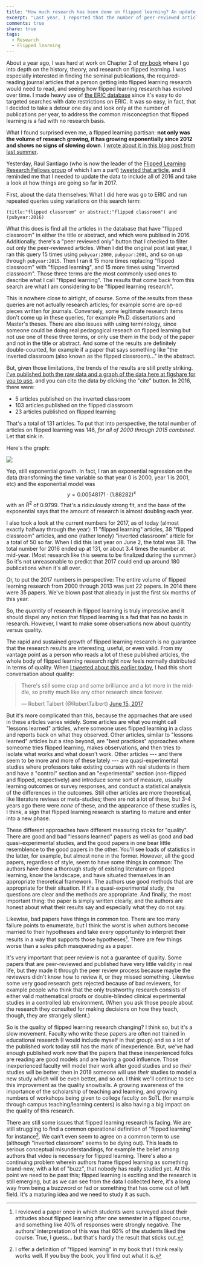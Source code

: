 ```yaml
---
title: "How much research has been done on flipped learning? An update for mid-2017"
excerpt: "Last year, I reported that the number of peer-reviewed articles on flipped learning was increasing exponentially. Here's an update on that, including data for 2016, and some thoughts on quality vs. quantity."
comments: true
share: true
tags:
  - Research
  - Flipped learning
---
```

<!-- <img src="{{ site.url }}{{ site.baseurl }}/assets/images/2017-05-22/ " alt="" class="full”> -->

<script src="https://cdnjs.cloudflare.com/ajax/libs/mathjax/2.7.0/MathJax.js?config=TeX-AMS-MML_HTMLorMML" type="text/javascript"></script>


About a year ago, I was hard at work on Chapter 2 of [my book](http://rtalbert.org/book) where I go into depth on the history, theory, and research on flipped learning. I was especially interested in finding the seminal publications, the required-reading journal articles that a person getting into flipped learning research would need to read, and seeing how flipped learning research has evolved over time. I made heavy use of [the ERIC database](http://eric.ed.gov) since it's easy to do targeted searches with date restrictions on ERIC. It was so easy, in fact, that I decided to take a detour one day and look only at the number of publications per year, to address the common misconception that flipped learning is a fad with no research basis. 

What I found surprised even me, a flipped learning partisan: __not only was the volume of research growing, it has growing exponentially since 2012 and shows no signs of slowing down__. I [wrote about it in this blog post from last summer](http://rtalbert.org/blog/2016/how-much-research). 

Yesterday, Raul Santiago (who is now the leader of the [Flipped Learning Research Fellows group](http://flglobal.org/flippedresearchlabs/) of which I am a part) [tweeted that article](https://twitter.com/santiagoraul/status/875237011447316480), and it reminded me that I needed to update the data to include all of 2016 and take a look at how things are going so far in 2017. 

First, about the data themselves: What I did here was go to ERIC and run repeated queries using variations on this search term: 

    (title:"flipped classroom" or abstract:"flipped classroom") and (pubyear:2016)

What this does is find all the articles in the database that have "flipped classroom" in either the title or abstract, and which were publised in 2016. Additionally, there's a "peer reviewed only" button that I checked to filter out only the peer-reviewed articles. When I did the original post last year, I ran this query 15 times using `pubyear:2000`, `pubyear:2001`, and so on up through `pubyear:2015`. Then I ran it 15 more times replacing "flipped classroom" with "flipped learning", and 15 more times using "inverted classroom". Those three terms are the most commonly used ones to describe what I call "flipped learning". The results that come back from this search are what I am considering to be "flipped learning research". 

This is nowhere close to airtight, of course. Some of the results from these queries are not actually research articles; for example some are op-ed pieces written for journals. Conversely, some legitimate research items don't come up in these queries, for example Ph.D. dissertations and Master's theses. There are also issues with using terminology, since someone could be doing real pedagogical reseach on flipped learning but not use one of these three terms, or only use them in the body of the paper and not in the title or abstract. And some of the results are definitely double-counted, for example if a paper that says something like "the inverted classroom (also known as the flipped classroom)..." in the abstract. 

But, given those limitations, the trends of the results are still pretty striking. [I've published both the raw data and a graph of the data here at figshare for you to use](https://figshare.com/articles/FLresearch-2016_csv/5110909), and you can cite the data by clicking the "cite" button. In 2016, there were: 

+ 5 articles published on the inverted classroom
+ 103 articles published on the flipped classroom
+ 23 articles published on flipped learning

That's a total of 131 articles. To put that into perspective, the total number of articles on flipped learning was 146, _for all of 2000 through 2015 combined._ Let that sink in. 

Here's the graph: 

<img src="{{ site.url }}{{ site.baseurl }}/assets/images/2017-06-15/FLresearch-2016.png">

Yep, still exponential growth. In fact, I ran an exponential regression on the data (transforming the time variable so that year 0 is 2000, year 1 is 2001, etc) and the exponential model was $$y = 0.00548171 \cdot (1.88282)^x$$ with an $R^2$ of $0.9799$. That's a ridiculously strong fit, and the base of the exponential says that the amount of research is almost doubling each year. 

I also took a look at the current numbers for 2017, as of today (almost exactly halfway through the year): 11 "flipped learning" articles, 38 "flipped classroom" articles, and one (rather lonely) "inverted classroom" article for a total of 50 so far. When I did this last year on June 2, the total was 38. The total number for 2016 ended up at 131, or about 3.4 times the number at mid-year. (Most research like this seems to be finalized during the summer.) So it's not unreasonable to predict that 2017 could end up around 180 publications when it's all over. 

Or, to put the 2017 numbers in perspective: The entire volume of flipped learning research from 2000 through 2013 was just 22 papers. In 2014 there were 35 papers. We've blown past that already in just the first six months of this year. 

So, the _quantity_ of research in flipped learning is truly impressive and it should dispel any notion that flipped learning is a fad that has no basis in research. However, I want to make some observations now about quantity versus quality. 

The rapid and sustained growth of flipped learning research is no guarantee that the research results are interesting, useful, or even valid. From my vantage point as a person who reads a lot of these published articles, the whole body of flipped learning research right now feels normally distributed in terms of quality. When [I tweeted about this earlier today](https://twitter.com/RobertTalbert/status/875296037489004544), I had this short conversation about quality: 

<blockquote class="twitter-tweet" data-lang="en"><p lang="en" dir="ltr">There&#39;s still some crap and some brilliance and a lot more in the middle, so pretty much like any other research since forever.</p>&mdash; Robert Talbert (@RobertTalbert) <a href="https://twitter.com/RobertTalbert/status/875332163188686849">June 15, 2017</a></blockquote>
<script async src="//platform.twitter.com/widgets.js" charset="utf-8"></script>

But it's more complicated than this, because the approaches that are used in these articles varies widely. Some articles are what you might call "lessons learned" articles, where someone uses flipped learning in a class and reports back on what they observed. Other articles, similar to "lessons learned" articles but a step beyond, are "best practices" approaches where someome tries flipped learning, makes observations, and then tries to isolate what works and what doesn't work. Other articles --- and there seem to be more and more of these lately --- are quasi-experimental studies where professors take existing courses with real students in them and have a "control" section and an "experimental" section (non-flipped and flipped, respectively) and introduce some sort of measure, usually learning outcomes or survey responses, and conduct a statistical analysis of the differences in the outcomes. Still other articles are more theoretical, like literature reviews or meta-studies; there are not a lot of these, but 3-4 years ago there were _none_ of these, and the appearance of these studies is, I think, a sign that flipped learning research is starting to mature and enter into a new phase. 

These different approaches have different measuring sticks for "quality". There are good and bad "lessons learned" papers as well as good and bad quasi-experimental studies, and the good papers in one bear little resemblence to the good papers in the other. You'll see loads of statistics in the latter, for example, but almost none in the former. However, all the good papers, regardless of style, seem to have some things in common: The authors have done a thorough study of existing literature on flipped learning, know the landscape, and have situated themselves in an appropriate theoretical framework. The authors use good methods that are appropriate for their situation. If it's a quasi-experimental study, the questions are clear and the methods are appropriate. And finally, the most important thing: the paper is simply written clearly, and the authors are honest about what their results say and especially what they do not say. 

Likewise, bad papers have things in common too. There are too many failure points to enumerate, but I think the worst is when authors become married to their hypotheses and take every opportunity to interpret their results in a way that supports those hypotheses[^1]. There are few things worse than a sales pitch masquerading as a paper. 

It's very important that peer review is not a guarantee of quality. Some papers that are peer-reviewed and published have very little validity in real life, but they made it through the peer review process because maybe the reviewers didn't know how to review it, or they missed something. Likewise some very good research gets rejected because of bad reviewers, for example people who think that the only trustworthy research consists of either valid mathematical proofs or double-blinded clinical experimental studies in a controlled lab environment. (When you ask those people about the research they consulted for making decisions on how they teach, though, they are strangely silent.)

So is the quality of flipped learning research changing? I think so, but it's a slow movement. Faculty who write these papers are often not trained in educational research (I would include myself in that group) and so a lot of the published work today still has the mark of inexperience. But, we've had enough published work now that the papers that these inexperienced folks are reading are good models and are having a good influence. Those inexperienced faculty will model their work after good studies and so _their_ studies will be better; then in 2018 someone will use _their_ studies to model a new study which will be even better, and so on. I think we'll continue to see this improvement as the quality snowballs. A growing awareness of the importance of the scholarship of teaching and learning, and growing numbers of workshops being given to college faculty on SoTL (for example through campus teaching/learning centers) is also having a big impact on the quality of this research.

There are still some issues that flipped learning research is facing. We are still struggling to find a common operational definition of "flipped learning" for instance[^2]. We can't even seem to agree on a common term to use (although "inverted classroom" seems to be dying out). This leads to serious conceptual misunderstandings, for example the belief among authors that video is necessary for flipped learning. There's also a continuing problem wherein authors frame flipped learning as something brand-new, with a lot of "buzz", that nobody has really studied yet. At this point we need to be past this; flipped learning is exciting and the research is still emerging, but as we can see from the data I collected here, it's a long way from being a buzzword or fad or something that has come out of left field. It's a maturing idea and we need to study it as such. 







[^1]: I reviewed a paper once in which students were surveyed about their attitudes about flipped learning after one semester in a flipped course, and something like 40% of responses were strongly negative. The authors' interpretation of this was that 60% of the students liked the course. True, I guess... but that's hardly the result that sticks out. 

[^2]: I offer a definition of "flipped learning" in my book that I think really works well. If you buy the book, you'll find out what it is. 


